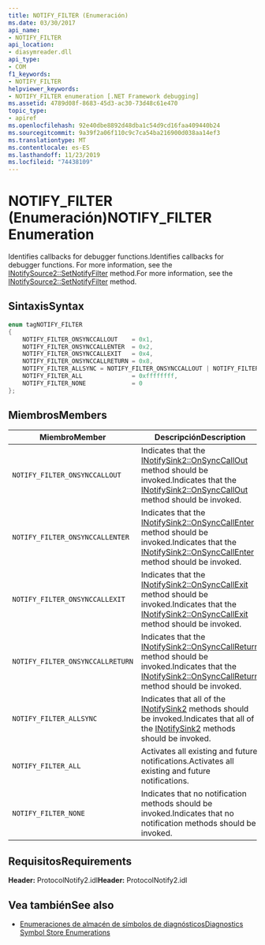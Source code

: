 ```yaml
---
title: NOTIFY_FILTER (Enumeración)
ms.date: 03/30/2017
api_name:
- NOTIFY_FILTER
api_location:
- diasymreader.dll
api_type:
- COM
f1_keywords:
- NOTIFY_FILTER
helpviewer_keywords:
- NOTIFY_FILTER enumeration [.NET Framework debugging]
ms.assetid: 4789d08f-8683-45d3-ac30-73d48c61e470
topic_type:
- apiref
ms.openlocfilehash: 92e40dbe8892d48dba1c54d9cd16faa409440b24
ms.sourcegitcommit: 9a39f2a06f110c9c7ca54ba216900d038aa14ef3
ms.translationtype: MT
ms.contentlocale: es-ES
ms.lasthandoff: 11/23/2019
ms.locfileid: "74438109"
---
```

# <a name="notify_filter-enumeration"></a><span data-ttu-id="b3325-102">NOTIFY_FILTER (Enumeración)</span><span class="sxs-lookup"><span data-stu-id="b3325-102">NOTIFY_FILTER Enumeration</span></span>
<span data-ttu-id="b3325-103">Identifies callbacks for debugger functions.</span><span class="sxs-lookup"><span data-stu-id="b3325-103">Identifies callbacks for debugger functions.</span></span> <span data-ttu-id="b3325-104">For more information, see the [INotifySource2::SetNotifyFilter](../../../../docs/framework/unmanaged-api/diagnostics/inotifysource2-setnotifyfilter-method.md) method.</span><span class="sxs-lookup"><span data-stu-id="b3325-104">For more information, see the [INotifySource2::SetNotifyFilter](../../../../docs/framework/unmanaged-api/diagnostics/inotifysource2-setnotifyfilter-method.md) method.</span></span>  
  
## <a name="syntax"></a><span data-ttu-id="b3325-105">Sintaxis</span><span class="sxs-lookup"><span data-stu-id="b3325-105">Syntax</span></span>  
  
```cpp  
enum tagNOTIFY_FILTER  
{  
    NOTIFY_FILTER_ONSYNCCALLOUT    = 0x1,  
    NOTIFY_FILTER_ONSYNCCALLENTER  = 0x2,  
    NOTIFY_FILTER_ONSYNCCALLEXIT   = 0x4,  
    NOTIFY_FILTER_ONSYNCCALLRETURN = 0x8,  
    NOTIFY_FILTER_ALLSYNC = NOTIFY_FILTER_ONSYNCCALLOUT | NOTIFY_FILTER_ONSYNCCALLENTER | NOTIFY_FILTER_ONSYNCCALLEXIT | NOTIFY_FILTER_ONSYNCCALLRETURN,  
    NOTIFY_FILTER_ALL              = 0xffffffff,  
    NOTIFY_FILTER_NONE             = 0  
};  
```  
  
## <a name="members"></a><span data-ttu-id="b3325-106">Miembros</span><span class="sxs-lookup"><span data-stu-id="b3325-106">Members</span></span>  
  
|<span data-ttu-id="b3325-107">Miembro</span><span class="sxs-lookup"><span data-stu-id="b3325-107">Member</span></span>|<span data-ttu-id="b3325-108">Descripción</span><span class="sxs-lookup"><span data-stu-id="b3325-108">Description</span></span>|  
|------------|-----------------|  
|`NOTIFY_FILTER_ONSYNCCALLOUT`|<span data-ttu-id="b3325-109">Indicates that the [INotifySink2::OnSyncCallOut](../../../../docs/framework/unmanaged-api/diagnostics/inotifysink2-onsynccallout-method.md) method should be invoked.</span><span class="sxs-lookup"><span data-stu-id="b3325-109">Indicates that the [INotifySink2::OnSyncCallOut](../../../../docs/framework/unmanaged-api/diagnostics/inotifysink2-onsynccallout-method.md) method should be invoked.</span></span>|  
|`NOTIFY_FILTER_ONSYNCCALLENTER`|<span data-ttu-id="b3325-110">Indicates that the [INotifySink2::OnSyncCallEnter](../../../../docs/framework/unmanaged-api/diagnostics/inotifysink2-onsynccallenter-method.md) method should be invoked.</span><span class="sxs-lookup"><span data-stu-id="b3325-110">Indicates that the [INotifySink2::OnSyncCallEnter](../../../../docs/framework/unmanaged-api/diagnostics/inotifysink2-onsynccallenter-method.md) method should be invoked.</span></span>|  
|`NOTIFY_FILTER_ONSYNCCALLEXIT`|<span data-ttu-id="b3325-111">Indicates that the [INotifySink2::OnSyncCallExit](../../../../docs/framework/unmanaged-api/diagnostics/inotifysink2-onsynccallexit-method.md) method should be invoked.</span><span class="sxs-lookup"><span data-stu-id="b3325-111">Indicates that the [INotifySink2::OnSyncCallExit](../../../../docs/framework/unmanaged-api/diagnostics/inotifysink2-onsynccallexit-method.md) method should be invoked.</span></span>|  
|`NOTIFY_FILTER_ONSYNCCALLRETURN`|<span data-ttu-id="b3325-112">Indicates that the [INotifySink2::OnSyncCallReturn](../../../../docs/framework/unmanaged-api/diagnostics/inotifysink2-onsynccallreturn-method.md) method should be invoked.</span><span class="sxs-lookup"><span data-stu-id="b3325-112">Indicates that the [INotifySink2::OnSyncCallReturn](../../../../docs/framework/unmanaged-api/diagnostics/inotifysink2-onsynccallreturn-method.md) method should be invoked.</span></span>|  
|`NOTIFY_FILTER_ALLSYNC`|<span data-ttu-id="b3325-113">Indicates that all of the [INotifySink2](../../../../docs/framework/unmanaged-api/diagnostics/inotifysink2-interface.md) methods should be invoked.</span><span class="sxs-lookup"><span data-stu-id="b3325-113">Indicates that all of the [INotifySink2](../../../../docs/framework/unmanaged-api/diagnostics/inotifysink2-interface.md) methods should be invoked.</span></span>|  
|`NOTIFY_FILTER_ALL`|<span data-ttu-id="b3325-114">Activates all existing and future notifications.</span><span class="sxs-lookup"><span data-stu-id="b3325-114">Activates all existing and future notifications.</span></span>|  
|`NOTIFY_FILTER_NONE`|<span data-ttu-id="b3325-115">Indicates that no notification methods should be invoked.</span><span class="sxs-lookup"><span data-stu-id="b3325-115">Indicates that no notification methods should be invoked.</span></span>|  
  
## <a name="requirements"></a><span data-ttu-id="b3325-116">Requisitos</span><span class="sxs-lookup"><span data-stu-id="b3325-116">Requirements</span></span>  
 <span data-ttu-id="b3325-117">**Header:** ProtocolNotify2.idl</span><span class="sxs-lookup"><span data-stu-id="b3325-117">**Header:** ProtocolNotify2.idl</span></span>  
  
## <a name="see-also"></a><span data-ttu-id="b3325-118">Vea también</span><span class="sxs-lookup"><span data-stu-id="b3325-118">See also</span></span>

- [<span data-ttu-id="b3325-119">Enumeraciones de almacén de símbolos de diagnósticos</span><span class="sxs-lookup"><span data-stu-id="b3325-119">Diagnostics Symbol Store Enumerations</span></span>](../../../../docs/framework/unmanaged-api/diagnostics/diagnostics-symbol-store-enumerations.md)
